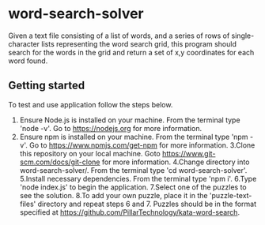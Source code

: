 # word-search-solver
Given a text file consisting of a list of words, and a series of rows of single-character lists representing the word search grid, this program should search for the words in the grid and return a set of x,y coordinates for each word found.

## Getting started
To test and use application follow the steps below.
1. Ensure Node.js is installed on your machine. From the terminal type 'node -v'. Go to https://nodejs.org for more information.
2. Ensure npm is installed on your machine. From the terminal type 'npm -v'. Go to https://www.npmjs.com/get-npm for more information.
3.Clone this repository on your local machine. Goto https://www.git-scm.com/docs/git-clone for more information.
4.Change directory into word-search-solver/. From the terminal type 'cd word-search-solver'.
5.Install necessary dependencies. From the terminal type 'npm i'.
6.Type 'node index.js' to begin the application.
7.Select one of the puzzles to see the solution.
8.To add your own puzzle, place it in the 'puzzle-text-files' directory and repeat steps 6 and 7. Puzzles should be in the format specified at https://github.com/PillarTechnology/kata-word-search.
